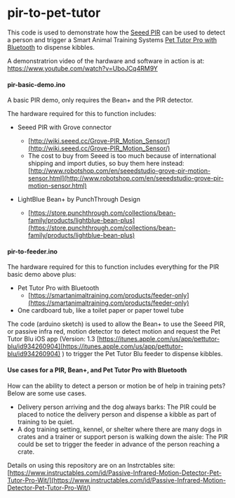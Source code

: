 # pir-to-pet-tutor
This code is used to demonstrate how the [Seeed PIR](http://wiki.seeed.cc/Grove-PIR_Motion_Sensor/) can be used to detect a person and trigger a Smart Animal Training Systems [Pet Tutor Pro with Bluetooth](https://smartanimaltraining.com/products/feeder-only) to dispense kibbles.

A demonstratrion video of the hardware and software in action is at: https://www.youtube.com/watch?v=UboJCq4RM9Y

#### pir-basic-demo.ino

A basic PIR demo, only requires the Bean+ and the PIR detector. 

The hardware required for this to function includes:

+ Seeed PIR with Grove connector
  * [http://wiki.seeed.cc/Grove-PIR_Motion_Sensor/](http://wiki.seeed.cc/Grove-PIR_Motion_Sensor/)
  * The cost to buy from Seeed is too much because of international shipping and import duties, so buy them here instead: [http://www.robotshop.com/en/seeedstudio-grove-pir-motion-sensor.html](http://www.robotshop.com/en/seeedstudio-grove-pir-motion-sensor.html) 

+ LightBlue Bean+ by PunchThrough Design
  * [https://store.punchthrough.com/collections/bean-family/products/lightblue-bean-plus](https://store.punchthrough.com/collections/bean-family/products/lightblue-bean-plus)


#### pir-to-feeder.ino

The hardware required for this to function includes everything for the PIR basic demo above plus:
+ Pet Tutor Pro with Bluetooth
  * [https://smartanimaltraining.com/products/feeder-only](https://smartanimaltraining.com/products/feeder-only)
+ One cardboard tub, like a toilet paper or paper towel tube

The code (arduino sketch) is used to allow the Bean+ to use the Seeed PIR, or passive infra red, motion detector to detect motion and request the Pet Tutor Blu iOS app (Version: 1.3 [https://itunes.apple.com/us/app/pettutor-blu/id934260904](https://itunes.apple.com/us/app/pettutor-blu/id934260904) ) to trigger the Pet Tutor Blu feeder to dispense kibbles.

#### Use cases for a PIR, Bean+, and Pet Tutor Pro with Bluetooth
How can the ability to detect a person or motion be of help in training pets? Below are some use cases. 
* Delivery person arriving and the dog always barks: The PIR could be placed to notice the delivery person and dispense a kibble as part of training to be quiet.
* A dog training setting, kennel, or shelter where there are many dogs in crates and a trainer or support person is walking down the aisle: The PIR could be set to trigger the feeder in advance of the person reaching a crate. 

Details on using this repository are on an Instrctables site: [https://www.instructables.com/id/Passive-Infrared-Motion-Detector-Pet-Tutor-Pro-Wit/](https://www.instructables.com/id/Passive-Infrared-Motion-Detector-Pet-Tutor-Pro-Wit/)
